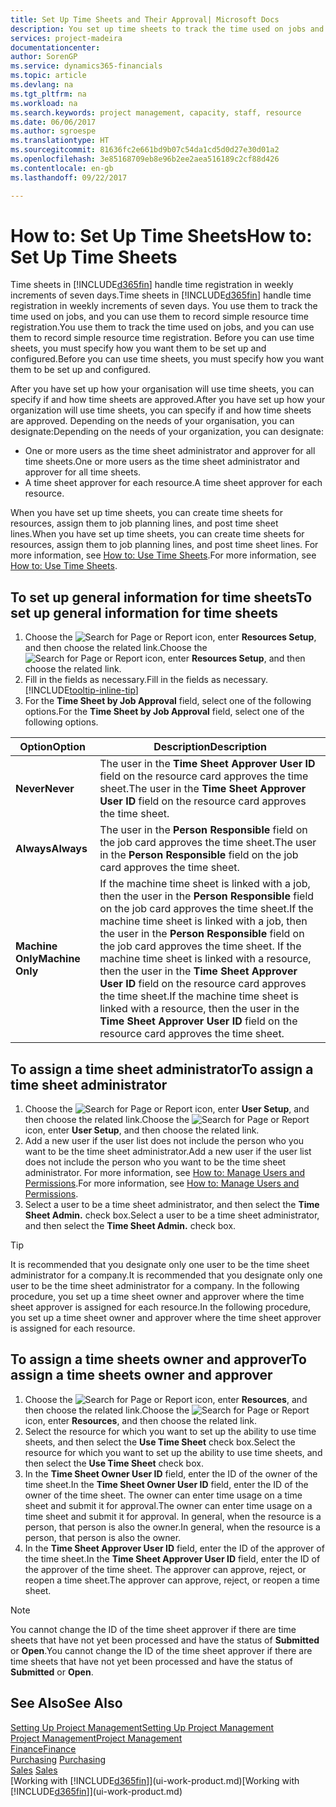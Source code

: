 ```yaml
---
title: Set Up Time Sheets and Their Approval| Microsoft Docs
description: You set up time sheets to track the time used on jobs and using resources, helping you with project management, staffing, and capacity
services: project-madeira
documentationcenter: 
author: SorenGP
ms.service: dynamics365-financials
ms.topic: article
ms.devlang: na
ms.tgt_pltfrm: na
ms.workload: na
ms.search.keywords: project management, capacity, staff, resource
ms.date: 06/06/2017
ms.author: sgroespe
ms.translationtype: HT
ms.sourcegitcommit: 81636fc2e661bd9b07c54da1cd5d0d27e30d01a2
ms.openlocfilehash: 3e85168709eb8e96b2ee2aea516189c2cf88d426
ms.contentlocale: en-gb
ms.lasthandoff: 09/22/2017

---
```

# <a name="how-to-set-up-time-sheets"></a><span data-ttu-id="1ac18-103">How to: Set Up Time Sheets</span><span class="sxs-lookup"><span data-stu-id="1ac18-103">How to: Set Up Time Sheets</span></span>
<span data-ttu-id="1ac18-104">Time sheets in [!INCLUDE[d365fin](includes/d365fin_md.md)] handle time registration in weekly increments of seven days.</span><span class="sxs-lookup"><span data-stu-id="1ac18-104">Time sheets in [!INCLUDE[d365fin](includes/d365fin_md.md)] handle time registration in weekly increments of seven days.</span></span> <span data-ttu-id="1ac18-105">You use them to track the time used on jobs, and you can use them to record simple resource time registration.</span><span class="sxs-lookup"><span data-stu-id="1ac18-105">You use them to track the time used on jobs, and you can use them to record simple resource time registration.</span></span> <span data-ttu-id="1ac18-106">Before you can use time sheets, you must specify how you want them to be set up and configured.</span><span class="sxs-lookup"><span data-stu-id="1ac18-106">Before you can use time sheets, you must specify how you want them to be set up and configured.</span></span>

<span data-ttu-id="1ac18-107">After you have set up how your organisation will use time sheets, you can specify if and how time sheets are approved.</span><span class="sxs-lookup"><span data-stu-id="1ac18-107">After you have set up how your organization will use time sheets, you can specify if and how time sheets are approved.</span></span> <span data-ttu-id="1ac18-108">Depending on the needs of your organisation, you can designate:</span><span class="sxs-lookup"><span data-stu-id="1ac18-108">Depending on the needs of your organization, you can designate:</span></span>

* <span data-ttu-id="1ac18-109">One or more users as the time sheet administrator and approver for all time sheets.</span><span class="sxs-lookup"><span data-stu-id="1ac18-109">One or more users as the time sheet administrator and approver for all time sheets.</span></span>
* <span data-ttu-id="1ac18-110">A time sheet approver for each resource.</span><span class="sxs-lookup"><span data-stu-id="1ac18-110">A time sheet approver for each resource.</span></span>

<span data-ttu-id="1ac18-111">When you have set up time sheets, you can create time sheets for resources, assign them to job planning lines, and post time sheet lines.</span><span class="sxs-lookup"><span data-stu-id="1ac18-111">When you have set up time sheets, you can create time sheets for resources, assign them to job planning lines, and post time sheet lines.</span></span> <span data-ttu-id="1ac18-112">For more information, see [How to: Use Time Sheets](projects-how-use-time-sheets.md).</span><span class="sxs-lookup"><span data-stu-id="1ac18-112">For more information, see [How to: Use Time Sheets](projects-how-use-time-sheets.md).</span></span>

## <a name="to-set-up-general-information-for-time-sheets"></a><span data-ttu-id="1ac18-113">To set up general information for time sheets</span><span class="sxs-lookup"><span data-stu-id="1ac18-113">To set up general information for time sheets</span></span>
1. <span data-ttu-id="1ac18-114">Choose the ![Search for Page or Report](media/ui-search/search_small.png "Search for Page or Report icon") icon, enter **Resources Setup**, and then choose the related link.</span><span class="sxs-lookup"><span data-stu-id="1ac18-114">Choose the ![Search for Page or Report](media/ui-search/search_small.png "Search for Page or Report icon") icon, enter **Resources Setup**, and then choose the related link.</span></span>  
2. <span data-ttu-id="1ac18-115">Fill in the fields as necessary.</span><span class="sxs-lookup"><span data-stu-id="1ac18-115">Fill in the fields as necessary.</span></span> [!INCLUDE[tooltip-inline-tip](includes/tooltip-inline-tip_md.md)]
3. <span data-ttu-id="1ac18-116">For the **Time Sheet by Job Approval** field, select one of the following options.</span><span class="sxs-lookup"><span data-stu-id="1ac18-116">For the **Time Sheet by Job Approval** field, select one of the following options.</span></span>

| <span data-ttu-id="1ac18-117">Option</span><span class="sxs-lookup"><span data-stu-id="1ac18-117">Option</span></span> | <span data-ttu-id="1ac18-118">Description</span><span class="sxs-lookup"><span data-stu-id="1ac18-118">Description</span></span> |
| --- | --- |
| <span data-ttu-id="1ac18-119">**Never**</span><span class="sxs-lookup"><span data-stu-id="1ac18-119">**Never**</span></span> |<span data-ttu-id="1ac18-120">The user in the **Time Sheet Approver User ID** field on the resource card approves the time sheet.</span><span class="sxs-lookup"><span data-stu-id="1ac18-120">The user in the **Time Sheet Approver User ID** field on the resource card approves the time sheet.</span></span> |
| <span data-ttu-id="1ac18-121">**Always**</span><span class="sxs-lookup"><span data-stu-id="1ac18-121">**Always**</span></span> |<span data-ttu-id="1ac18-122">The user in the **Person Responsible** field on the job card approves the time sheet.</span><span class="sxs-lookup"><span data-stu-id="1ac18-122">The user in the **Person Responsible** field on the job card approves the time sheet.</span></span> |
| <span data-ttu-id="1ac18-123">**Machine Only**</span><span class="sxs-lookup"><span data-stu-id="1ac18-123">**Machine Only**</span></span> |<span data-ttu-id="1ac18-124">If the machine time sheet is linked with a job, then the user in the **Person Responsible** field on the job card approves the time sheet.</span><span class="sxs-lookup"><span data-stu-id="1ac18-124">If the machine time sheet is linked with a job, then the user in the **Person Responsible** field on the job card approves the time sheet.</span></span> <span data-ttu-id="1ac18-125">If the machine time sheet is linked with a resource, then the user in the **Time Sheet Approver User ID** field on the resource card approves the time sheet.</span><span class="sxs-lookup"><span data-stu-id="1ac18-125">If the machine time sheet is linked with a resource, then the user in the **Time Sheet Approver User ID** field on the resource card approves the time sheet.</span></span> |

## <a name="to-assign-a-time-sheet-administrator"></a><span data-ttu-id="1ac18-126">To assign a time sheet administrator</span><span class="sxs-lookup"><span data-stu-id="1ac18-126">To assign a time sheet administrator</span></span>
1. <span data-ttu-id="1ac18-127">Choose the ![Search for Page or Report](media/ui-search/search_small.png "Search for Page or Report icon") icon, enter **User Setup**, and then choose the related link.</span><span class="sxs-lookup"><span data-stu-id="1ac18-127">Choose the ![Search for Page or Report](media/ui-search/search_small.png "Search for Page or Report icon") icon, enter **User Setup**, and then choose the related link.</span></span>  
2. <span data-ttu-id="1ac18-128">Add a new user if the user list does not include the person who you want to be the time sheet administrator.</span><span class="sxs-lookup"><span data-stu-id="1ac18-128">Add a new user if the user list does not include the person who you want to be the time sheet administrator.</span></span> <span data-ttu-id="1ac18-129">For more information, see [How to: Manage Users and Permissions](ui-how-users-permissions.md).</span><span class="sxs-lookup"><span data-stu-id="1ac18-129">For more information, see [How to: Manage Users and Permissions](ui-how-users-permissions.md).</span></span>
3. <span data-ttu-id="1ac18-130">Select a user to be a time sheet administrator, and then select the **Time Sheet Admin.** check box.</span><span class="sxs-lookup"><span data-stu-id="1ac18-130">Select a user to be a time sheet administrator, and then select the **Time Sheet Admin.** check box.</span></span>  

> [!TIP]  
>   <span data-ttu-id="1ac18-131">It is recommended that you designate only one user to be the time sheet administrator for a company.</span><span class="sxs-lookup"><span data-stu-id="1ac18-131">It is recommended that you designate only one user to be the time sheet administrator for a company.</span></span> <span data-ttu-id="1ac18-132">In the following procedure, you set up a time sheet owner and approver where the time sheet approver is assigned for each resource.</span><span class="sxs-lookup"><span data-stu-id="1ac18-132">In the following procedure, you set up a time sheet owner and approver where the time sheet approver is assigned for each resource.</span></span>  

## <a name="to-assign-a-time-sheets-owner-and-approver"></a><span data-ttu-id="1ac18-133">To assign a time sheets owner and approver</span><span class="sxs-lookup"><span data-stu-id="1ac18-133">To assign a time sheets owner and approver</span></span>
1. <span data-ttu-id="1ac18-134">Choose the ![Search for Page or Report](media/ui-search/search_small.png "Search for Page or Report icon") icon, enter **Resources**, and then choose the related link.</span><span class="sxs-lookup"><span data-stu-id="1ac18-134">Choose the ![Search for Page or Report](media/ui-search/search_small.png "Search for Page or Report icon") icon, enter **Resources**, and then choose the related link.</span></span>
2. <span data-ttu-id="1ac18-135">Select the resource for which you want to set up the ability to use time sheets, and then select the **Use Time Sheet** check box.</span><span class="sxs-lookup"><span data-stu-id="1ac18-135">Select the resource for which you want to set up the ability to use time sheets, and then select the **Use Time Sheet** check box.</span></span>  
3. <span data-ttu-id="1ac18-136">In the **Time Sheet Owner User ID** field, enter the ID of the owner of the time sheet.</span><span class="sxs-lookup"><span data-stu-id="1ac18-136">In the **Time Sheet Owner User ID** field, enter the ID of the owner of the time sheet.</span></span> <span data-ttu-id="1ac18-137">The owner can enter time usage on a time sheet and submit it for approval.</span><span class="sxs-lookup"><span data-stu-id="1ac18-137">The owner can enter time usage on a time sheet and submit it for approval.</span></span> <span data-ttu-id="1ac18-138">In general, when the resource is a person, that person is also the owner.</span><span class="sxs-lookup"><span data-stu-id="1ac18-138">In general, when the resource is a person, that person is also the owner.</span></span>  
4. <span data-ttu-id="1ac18-139">In the **Time Sheet Approver User ID** field, enter the ID of the approver of the time sheet.</span><span class="sxs-lookup"><span data-stu-id="1ac18-139">In the **Time Sheet Approver User ID** field, enter the ID of the approver of the time sheet.</span></span> <span data-ttu-id="1ac18-140">The approver can approve, reject, or reopen a time sheet.</span><span class="sxs-lookup"><span data-stu-id="1ac18-140">The approver can approve, reject, or reopen a time sheet.</span></span>  

> [!NOTE]  
>   <span data-ttu-id="1ac18-141">You cannot change the ID of the time sheet approver if there are time sheets that have not yet been processed and have the status of **Submitted** or **Open**.</span><span class="sxs-lookup"><span data-stu-id="1ac18-141">You cannot change the ID of the time sheet approver if there are time sheets that have not yet been processed and have the status of **Submitted** or **Open**.</span></span>

## <a name="see-also"></a><span data-ttu-id="1ac18-142">See Also</span><span class="sxs-lookup"><span data-stu-id="1ac18-142">See Also</span></span>
[<span data-ttu-id="1ac18-143">Setting Up Project Management</span><span class="sxs-lookup"><span data-stu-id="1ac18-143">Setting Up Project Management</span></span>](projects-setup-projects.md)  
[<span data-ttu-id="1ac18-144">Project Management</span><span class="sxs-lookup"><span data-stu-id="1ac18-144">Project Management</span></span>](projects-manage-projects.md)  
[<span data-ttu-id="1ac18-145">Finance</span><span class="sxs-lookup"><span data-stu-id="1ac18-145">Finance</span></span>](finance.md)  
<span data-ttu-id="1ac18-146">[Purchasing](purchasing-manage-purchasing.md)       </span><span class="sxs-lookup"><span data-stu-id="1ac18-146">[Purchasing](purchasing-manage-purchasing.md)       </span></span>  
<span data-ttu-id="1ac18-147">[Sales](sales-manage-sales.md)    </span><span class="sxs-lookup"><span data-stu-id="1ac18-147">[Sales](sales-manage-sales.md)    </span></span>  
<span data-ttu-id="1ac18-148">[Working with [!INCLUDE[d365fin](includes/d365fin_md.md)]](ui-work-product.md)</span><span class="sxs-lookup"><span data-stu-id="1ac18-148">[Working with [!INCLUDE[d365fin](includes/d365fin_md.md)]](ui-work-product.md)</span></span>  

